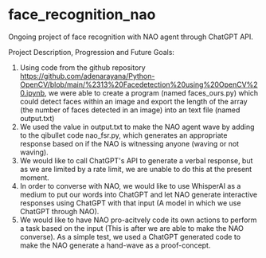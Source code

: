 # face_recognition_nao
Ongoing project of face recognition with NAO agent through ChatGPT API. 

Project Description, Progression and Future Goals:
1. Using code from the github repository https://github.com/adenarayana/Python-OpenCV/blob/main/%2313%20Facedetection%20using%20OpenCV%20.ipynb, we were able to create a program (named faces_ours.py) which could detect faces within an image and export the length of the array (the number of faces detected in an image) into an text file (named output.txt)
2. We used the value in output.txt to make the NAO agent wave by adding to the qibullet code nao_fsr.py, which generates an appropriate response based on if the NAO is witnessing anyone (waving or not waving). 
3. We would like to call ChatGPT's API to generate a verbal response, but as we are limited by a rate limit, we are unable to do this at the present moment.
4. In order to converse with NAO, we would like to use WhisperAI as a medium to put our words into ChatGPT and let NAO generate interactive responses using ChatGPT with that input (A model in which we use ChatGPT through NAO).
5. We would like to have NAO pro-acitvely code its own actions to perform a task based on the input (This is after we are able to make the NAO converse). As a simple test, we used a ChatGPT generated code to make the NAO generate a hand-wave as a proof-concept. 

